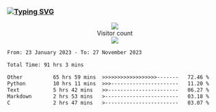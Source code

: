 ### <a href="https://git.io/typing-svg"><img src="https://readme-typing-svg.herokuapp.com?font=Fira+Code&pause=1000&width=435&lines=+Hi+%F0%9F%91%8B+There+is+Chenghow" alt="Typing SVG" /></a>
<p align="center"> 
  <img src="https://github-readme-stats.vercel.app/api?username=chenghow&show_icons=true"><br>
  Visitor count<br>
  <img src="https://profile-counter.glitch.me/chenghow/count.svg">
</p>

<!--START_SECTION:waka-->

```txt
From: 23 January 2023 - To: 27 November 2023

Total Time: 91 hrs 3 mins

Other          65 hrs 59 mins  >>>>>>>>>>>>>>>>>>-------   72.46 %
Python         10 hrs 11 mins  >>>----------------------   11.20 %
Text           5 hrs 42 mins   >>-----------------------   06.27 %
Markdown       2 hrs 53 mins   >------------------------   03.18 %
C              2 hrs 47 mins   >------------------------   03.07 %
```

<!--END_SECTION:waka-->
